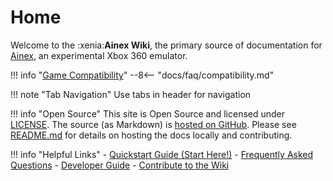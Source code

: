 # Home

Welcome to the :xenia:**Ainex Wiki**, the primary source of documentation for
[Ainex](https://ainex-project.github.io), an experimental Xbox 360 emulator.

!!! info "[Game Compatibility](https://github.com/ainex-project/game-compatibility/issues)"
    --8<-- "docs/faq/compatibility.md"

!!! note "Tab Navigation"
    Use tabs in header for navigation

!!! info "Open Source"
    This site is Open Source and licensed under [LICENSE](https://github.com/ainex-project/wiki/issues/1).
    The source (as Markdown) is [hosted on GitHub](https://github.com/ainex-project/wiki).
    Please see [README.md](https://github.com/ainex-project/wiki/blob/master/README.md) for details on hosting the docs locally and contributing.

!!! info "Helpful Links"
    - [Quickstart Guide (Start Here!)](faq/quickstart/index.md)
    - [Frequently Asked Questions](faq/index.md)
    - [Developer Guide](development/index.md)
    - [Contribute to the Wiki](meta/contributing.md)
